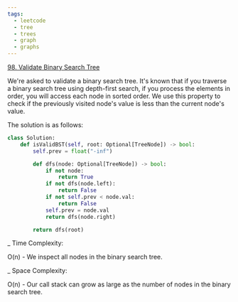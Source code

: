 ```yaml
---
tags:
  - leetcode
  - tree
  - trees
  - graph
  - graphs
---
```


<a href="https://leetcode.com/problems/validate-binary-search-tree/">
98. Validate Binary Search Tree</a>

We're asked to validate a binary search tree. It's known that if you traverse a
binary search tree using depth-first search, if you process the elements in
order, you will access each node in sorted order. We use this property to check
if the previously visited node's value is less than the current node's value.

The solution is as follows:

```python
class Solution:
    def isValidBST(self, root: Optional[TreeNode]) -> bool:
        self.prev = float("-inf")

        def dfs(node: Optional[TreeNode]) -> bool:
            if not node:
                return True
            if not dfs(node.left):
                return False
            if not self.prev < node.val:
                return False
            self.prev = node.val
            return dfs(node.right)

        return dfs(root)
```

\_ Time Complexity:

O(n) - We inspect all nodes in the binary search tree.

\_ Space Complexity:

O(n) - Our call stack can grow as large as the number of nodes in the binary
search tree.
